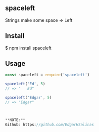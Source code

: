 ## spaceleft

Strings make some space => Left



## Install


$ npm install spaceleft


## Usage

```js
const spaceleft = require('spaceleft')

spaceleft('Ed', 5)
// => "   Ed"

spaceleft('Edgar', 5)
// => "Edgar"



**NOTE:** 
Github: https://github.com/EdgarHSalinas
